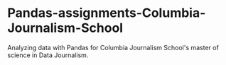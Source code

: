# Pandas-assignments-Columbia-Journalism-School
 Analyzing data with Pandas for Columbia Journalism School's master of science in Data Journalism.
